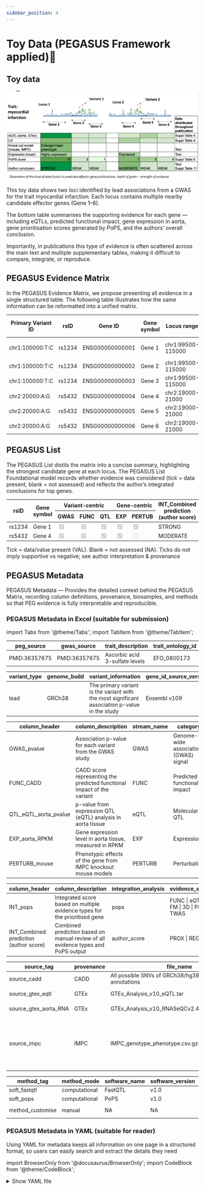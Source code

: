 ```yaml
---
sidebar_position: 4
---
```

# Toy Data (PEGASUS Framework applied)🎠 

## Toy data
![Toy Data](./img/toy-data.png)

This toy data shows two loci identified by lead associations from a GWAS for the trait myocardial infarction. Each locus contains multiple nearby candidate effector genes (Gene 1–6).

The bottom table summarises the supporting evidence for each gene — including eQTLs, predicted functional impact, gene expression in aorta, gene prioritisation scores generated by PoPS, and the authors’ overall conclusion.

Importantly, in publications this type of evidence is often scattered across the main text and multiple supplementary tables, making it difficult to compare, integrate, or reproduce.

## PEGASUS Evidence Matrix

In the PEGASUS Evidence Matrix, we propose presenting all evidence in a single structured table. The following table illustrates how the same information can be reformatted into a unified matrix.

<table class="peg-schema">
  <thead>
    <tr>
      <th class="center vc-group">Primary Variant ID</th>
      <th class="center vc-group">rsID</th>
      <th class="center gc-group">Gene ID</th>
      <th class="center gc-group">Gene symbol</th>
      <th class="center lo-group">Locus range</th>
      <th class="center lo-group">Locus ID</th>
      <th class="center vc-group">GWAS_pvalue</th>
      <th class="center vc-group">FUNC_CADD</th>
      <th class="center vc-group">QTL_eQTL_aorta_pvalue</th>
      <th class="center gc-group">EXP_aorta_RPKM</th>
      <th class="center gc-group">PERTURB_mouse</th>
      <th class="center int-group">INT_pops</th>
      <th class="center int-group">INT_Combined prediction (author score)</th>
    </tr>
  </thead>
  <tbody>
    <tr>
      <td>chr1:100000:T:C</td>
      <td>rs1234</td>
      <td>ENSG00000000001</td>
      <td>Gene 1</td>
      <td>chr1:99500-115000</td>
      <td>rs1234</td>
      <td>4.00E-09</td>
      <td>18.2</td>
      <td>7.00E-07</td>
      <td>8.7</td>
      <td>enlarged heart &#124; increased heart weight</td>
      <td>10</td>
      <td><b>STRONG</b></td>
    </tr>
    <tr>
      <td>chr1:100000:T:C</td>
      <td>rs1234</td>
      <td>ENSG00000000002</td>
      <td>Gene 2</td>
      <td>chr1:99500-115000</td>
      <td>rs1234</td>
      <td>4.00E-09</td>
      <td>3.45</td>
      <td>0.01</td>
      <td>NA</td>
      <td>NA</td>
      <td>3</td>
      <td>WEAK</td>
    </tr>
    <tr>
      <td>chr1:100000:T:C</td>
      <td>rs1234</td>
      <td>ENSG00000000003</td>
      <td>Gene 3</td>
      <td>chr1:99500-115000</td>
      <td>rs1234</td>
      <td>4.00E-09</td>
      <td>6.4</td>
      <td>0.05</td>
      <td>NA</td>
      <td>NA</td>
      <td>1</td>
      <td>WEAK</td>
    </tr>
    <tr>
      <td>chr2:20000:A:G</td>
      <td>rs5432</td>
      <td>ENSG00000000004</td>
      <td>Gene 4</td>
      <td>chr2:19000-21000</td>
      <td>rs5432</td>
      <td>3.00E-08</td>
      <td>15.62</td>
      <td>8.00E-05</td>
      <td>1.3</td>
      <td>NA</td>
      <td>7</td>
      <td>MODERATE</td>
    </tr>
    <tr>
      <td>chr2:20000:A:G</td>
      <td>rs5432</td>
      <td>ENSG00000000005</td>
      <td>Gene 5</td>
      <td>chr2:19000-21000</td>
      <td>rs5432</td>
      <td>3.00E-08</td>
      <td>2.13</td>
      <td>0.2</td>
      <td>NA</td>
      <td>NA</td>
      <td>5</td>
      <td>WEAK</td>
    </tr>
    <tr>
      <td>chr2:20000:A:G</td>
      <td>rs5432</td>
      <td>ENSG00000000006</td>
      <td>Gene 6</td>
      <td>chr2:19000-21000</td>
      <td>rs5432</td>
      <td>3.00E-08</td>
      <td>4.4</td>
      <td>0.05</td>
      <td>NA</td>
      <td>NA</td>
      <td>4</td>
      <td>WEAK</td>
    </tr>
  </tbody>
</table>


## PEGASUS List

The PEGASUS List distils the matrix into a concise summary, highlighting the strongest candidate gene at each locus. The PEGASUS List Foundational model records whether evidence was considered (tick = data present, blank = not assessed) and reflects the author’s integrated conclusions for top genes. 

<table class="peg-schema">
  <thead>
    <tr>
      <th rowspan="2">rsID</th>
      <th rowspan="2">Gene symbol</th>
      <th class="center vc-group" colspan="3">Variant-centric</th>
      <th class="center gc-group" colspan="2">Gene-centric</th>
      <th rowspan="2">INT_Combined prediction <br/> (author score)</th>
    </tr>
    <tr>
      <th class="center">GWAS</th>
      <th class="center">FUNC</th>
      <th class="center">QTL</th>
      <th class="center">EXP</th>
      <th class="center">PERTUB</th>
    </tr>
  </thead>
  <tbody>
    <tr>
      <td class="fmt">rs1234</td>
      <td>Gene 1</td>
      <td class="chk"><input type="checkbox" checked disabled aria-label="GWAS present" /></td>
      <td class="chk"><input type="checkbox" checked disabled aria-label="FUNC present" /></td>
      <td class="chk"><input type="checkbox" checked disabled aria-label="QTL present" /></td>
      <td class="chk"><input type="checkbox" checked disabled aria-label="EXP present" /></td>
      <td class="chk"><input type="checkbox" checked disabled aria-label="PERTUB present" /></td>
      <td class="fmt">STRONG</td>
    </tr>
    <tr>
      <td class="fmt">rs5432</td>
      <td>Gene 4</td>
      <td class="chk"><input type="checkbox" checked disabled aria-label="GWAS present" /></td>
      <td class="chk"><input type="checkbox" checked disabled aria-label="FUNC present" /></td>
      <td class="chk"><input type="checkbox" checked disabled aria-label="QTL present" /></td>
      <td class="chk"><input type="checkbox" checked disabled aria-label="EXP present" /></td>
      <td class="chk"><input type="checkbox" disabled aria-label="PERTUB present" /></td>
      <td class="fmt">	MODERATE</td>
    </tr>
  </tbody>
</table>
Tick = data/value present (VAL). Blank = not assessed (NA). Ticks do not imply supportive vs negative; see author interpretation & provenance




## PEGASUS Metadata

PEGASUS Metadata — Provides the detailed context behind the PEGASUS Matrix, recording column definitions, provenance, biosamples, and methods so that PEG evidence is fully interpretable and reproducible.

### PEGASUS Metadata in Excel (suitable for submission)
import Tabs from '@theme/Tabs';
import TabItem from '@theme/TabItem';

<Tabs groupid="data">
  <TabItem value="desc" label="📂 Dataset description" default>
    <table class="peg-schema">
      <thead>
        <tr>
          <th>peg_source</th>
          <th>gwas_source</th>
          <th>trait_description</th>
          <th>trait_ontology_id</th>
          <th>sample_description</th>
          <th>sample_size</th>
          <th>case_control_study</th>
          <th>sample_ancestry</th>
          <th>sample_ancestry_label</th>
        </tr>
      </thead>
      <tbody>
        <tr>
          <td class="ex">PMID:36357675</td>
          <td class="ex">PMID:36357675</td>
          <td class="ex">Ascorbic acid 3-sulfate levels</td>
          <td class="ex">EFO_0800173</td>
          <td class="ex">6,136 Finnish ancestry individuals</td>
          <td class="ex">6136</td>
          <td class="ex">False</td>
          <td class="ex">Finland</td>
          <td class="ex">European</td>
        </tr>
      </tbody>
    </table>
  </TabItem>

  <TabItem value="identifier" label="🧬 Genomic Identifier tab">
    <table class="peg-schema">
      <thead>
        <tr>
          <th>variant_type</th>
          <th>genome_build</th>
          <th>variant_information</th>
          <th>gene_id_source_version</th>
          <th>gene_symbol_source_version</th>
          <th>info</th>
          <th>locus_type</th>
          <th>locus_id</th>
          <th>locus_info</th>
        </tr>
      </thead>
      <tbody>
        <tr>
          <td>lead</td>
          <td>GRCh38</td>
          <td>The primary variant is the variant with the most significant association p-value in the study</td>
          <td>Ensembl v109</td>
          <td>HGNC 2025-07-30</td>
          <td>NA</td>
          <td>LD</td>
          <td>Lead SNP</td>
          <td>NA</td>
        </tr>
      </tbody>
    </table>
  </TabItem>
  
  <TabItem value="evidence" label="🔎 Evidence tab">
    <table class="peg-schema">
      <thead>
        <tr>
          <th>column_header</th>
          <th>column_description</th>
          <th>stream_name</th>
          <th>category</th>
          <th>category_abbreviation</th>
          <th>class</th>
          <th>source_tag</th>
          <th>method_tag</th>
          <th>threshold</th>
          <th>notes</th>
        </tr>
      </thead>
      <tbody>
        <tr>
          <td>GWAS_pvalue</td>
          <td>Association p-value for each variant from the GWAS study</td>
          <td>GWAS</td>
          <td>Genome-wide association (GWAS) signal</td>
          <td>GWAS</td>
          <td>variant-centric</td>
          <td>NA</td>
          <td>NA</td>
          <td>NA</td>
          <td>NA</td>
        </tr>
        <tr>
          <td>FUNC_CADD</td>
          <td>CADD score representing the predicted functional impact of the variant</td>
          <td>FUNC</td>
          <td>Predicted functional impact</td>
          <td>FUNC</td>
          <td>variant-centric</td>
          <td>source_cadd</td>
          <td>NA</td>
          <td>NA</td>
          <td>NA</td>
        </tr>
        <tr>
          <td>QTL_eQTL_aorta_pvalue</td>
          <td>p-value from expression QTL (eQTL) analysis in aorta tissue</td>
          <td>eQTL</td>
          <td>Molecular QTL</td>
          <td>QTL</td>
          <td>variant-centric</td>
          <td>source_gtex_aorta_qtl</td>
          <td>soft_fastqtl</td>
          <td>qvalue &lt; 0.05</td>
          <td>NA</td>
        </tr>
        <tr>
          <td>EXP_aorta_RPKM</td>
          <td>Gene expression level in aorta tissue, measured in RPKM</td>
          <td>EXP</td>
          <td>Expression</td>
          <td>EXP</td>
          <td>gene-centric</td>
          <td>source_gtex_aorta_rna</td>
          <td>NA</td>
          <td>NA</td>
          <td>NA</td>
        </tr>
        <tr>
          <td>PERTURB_mouse</td>
          <td>Phenotypic effects of the gene from IMPC knockout mouse models</td>
          <td>PERTURB</td>
          <td>Perturbation</td>
          <td>PERTURB</td>
          <td>gene-centric</td>
          <td>source_impc</td>
          <td>NA</td>
          <td>NA</td>
          <td>NA</td>
        </tr>
      </tbody>
    </table>
  </TabItem>

  <TabItem value="integration" label="🔗 Integration tab">
    <table class="peg-schema">
      <thead>
        <tr>
          <th>column_header</th>
          <th>column_description</th>
          <th>integration_analysis</th>
          <th>evidence_stream_name</th>
          <th>integrated_analysis_name</th>
          <th>method_tag</th>
          <th>threshold</th>
          <th>notes</th>
        </tr>
      </thead>
      <tbody>
        <tr>
          <td>INT_pops</td>
          <td>Integrated score based on multiple evidence types for the prioritised gene</td>
          <td>pops</td>
          <td>FUNC | eQTL | pQTL | FM | 3D | PHEWAS | TWAS</td>
          <td>NA</td>
          <td>soft_pops</td>
          <td>score &gt; 3</td>
          <td>NA</td>
        </tr>
        <tr>
          <td>INT_Combined prediction (author score)</td>
          <td>Combined prediction based on manual review of all evidence types and PoPS output</td>
          <td>author_score</td>
          <td>PROX | REG | LIT | PoPS</td>
          <td>pops</td>
          <td>method_customised</td>
          <td>NA</td>
          <td>NA</td>
        </tr>
      </tbody>
    </table>
  </TabItem>  
</Tabs>

<Tabs groupid="reference">
  <TabItem value="source" label="📚 Source tab">
    <div className="table-scroll-y">
    <table className="peg-schema">
      <thead>
        <tr>
          <th>source_tag</th>
          <th>provenance</th>
          <th>file_name</th>
          <th>version</th>
          <th>url</th>
          <th>accesstion</th>
          <th>doi</th>
          <th>tissue</th>
          <th>sample_origin</th>
          <th>cell_type</th>
          <th>cell_line</th>
          <th>disease</th>
          <th>life_stage</th>
          <th>treatment</th>
          <th>sex</th>
          <th>age</th>
          <th>species</th>
          <th>description</th>
        </tr>
      </thead>
      <tbody>
        <tr>
          <td>source_cadd</td>
          <td>CADD</td>
          <td class="break">All possible SNVs of GRCh38/hg38 incl. all annotations</td>
          <td>v1.7</td>
          <td><a href="https://kircherlab.bihealth.org/download/CADD/v1.7/GRCh38/whole_genome_SNVs.tsv.gz">link</a></td>
          <td>NA</td>
          <td>NA</td>
          <td>NA</td>
          <td>NA</td>
          <td>NA</td>
          <td>NA</td>
          <td>NA</td>
          <td>NA</td>
          <td>NA</td>
          <td>NA</td>
          <td>NA</td>
          <td>NA</td>
          <td>NA</td>
        </tr>
        <tr>
          <td>source_gtex_eqtl</td>
          <td>GTEx</td>
          <td class="break">GTEx_Analysis_v10_eQTL.tar</td>
          <td>v10</td>
          <td><a href="https://storage.googleapis.com/adult-gtex/bulk-qtl/v10/single-tissue-cis-qtl/GTEx_Analysis_v10_eQTL.tar">link</a></td>
          <td>NA</td>
          <td>NA</td>
          <td>aorta</td>
          <td>primary tissue</td>
          <td>NA</td>
          <td>NA</td>
          <td>healthy</td>
          <td>adult</td>
          <td>None</td>
          <td>mixed</td>
          <td>mixed</td>
          <td>Homo sapiens</td>
          <td>
             <details>
               <summary>Bulk aorta tissue</summary><p>Samples from healthy adult human donors in GTEx v10.  Used for eQTL discovery. Donors aged ~20–70 years, male and female.</p>
            </details>
          </td>
        </tr>
        <tr>
          <td>source_gtex_aorta_RNA</td>
          <td>GTEx</td>
          <td class="break">GTEx_Analysis_v10_RNASeQCv2.4.2_gene_tpm.gct.gz</td>
          <td>v10</td>
          <td><a href="https://storage.googleapis.com/adult-gtex/bulk-gex/v10/rna-seq/GTEx_Analysis_v10_RNASeQCv2.4.2_gene_tpm.gct.gz">link</a></td>
          <td>NA</td>
          <td>NA</td>
          <td>aorta</td>
          <td>primary tissue</td>
          <td>NA</td>
          <td>NA</td>
          <td>healthy</td>
          <td>adult</td>
          <td>None</td>
          <td>mixed</td>
          <td>mixed</td>
          <td>Homo sapiens</td>
          <td>
             <details>
               <summary>Bulk aorta tissue</summary><p>samples (GTEx v10) from healthy postmortem adult human donors in GTEx v10. Used for RNA expression profiling. Donors aged ~20–70 years, male and female. </p>
             </details>
          </td>
        </tr>
        <tr>
          <td>source_impc</td>
          <td>IMPC</td>
          <td class="break">IMPC_genotype_phenotype.csv.gz</td>
          <td>23</td>
          <td><a href="https://ftp.ebi.ac.uk/pub/databases/impc/all-data-releases/release-01.0/csv/">link</a></td>
          <td>NA</td>
          <td>NA</td>
          <td>multiple</td>
          <td>IMPC mouse knockout models</td>
          <td>NA</td>
          <td>NA</td>
          <td>NA</td>
          <td>mixed</td>
          <td>gene knockout</td>
          <td>mixed</td>
          <td>mixed</td>
          <td>Mus musculus</td>
          <td>Mice with single-gene knockouts generated by the IMPC project.</td>
        </tr>
      </tbody>
    </table>
    </div>
  </TabItem>

  <TabItem value="method" label="⚙️ Method tab">
    <table class="peg-schema">
      <thead>
        <tr>
          <th>method_tag</th>
          <th>method_mode</th>
          <th>software_name</th>
          <th>software_version</th>
          <th>software_url</th>
          <th>software_doi</th>
          <th>method_description</th>
        </tr>
      </thead>
      <tbody>
        <tr>
          <td>soft_fastqtl</td>
          <td>computational</td>
          <td>FastQTL</td>
          <td>v1.0</td>
          <td><a href="https://github.com/francois-a/fastqtl">link</a></td>
          <td>10.1093/BIOINFORMATICS/BTV722</td>
          <td>NA</td>
        </tr>
        <tr>
          <td>soft_pops</td>
          <td>computational</td>
          <td>PoPS</td>
          <td>v1.0</td>
          <td><a href="https://github.com/FinucaneLab/pops">link</a></td>
          <td>10.1038/s41588-023-01443-6</td>
          <td>NA</td>
        </tr>
        <tr>
          <td>method_customise</td>
          <td>manual</td>
          <td>NA</td>
          <td>NA</td>
          <td>NA</td>
          <td>NA</td>
          <td>
            <details>
               <summary>An integrated prediction</summary>
               <p>derived from expert review of all evidence types together with PoPS output. The strength of support for a gene is classified as <b>weak</b>, <b>medium</b>, or <b>strong</b> based on professional judgement:<br/>
               • <b>Weak</b> — variant-centric evidence does not support the gene.<br/>
               • <b>Medium</b> — variant-centric evidence supports the gene, but gene-centric evidence is lacking.<br/>
               • <b>Strong</b> — both variant-centric and gene-centric evidence show consistent positive support for the gene.</p>
            </details>
          </td>
        </tr>
      </tbody>
    </table>
  </TabItem>
</Tabs> 


### PEGASUS Metadata in YAML (suitable for reader)
Using YAML for metadata keeps all information on one page in a structured format, so users can easily search and extract the details they need

import BrowserOnly from '@docusaurus/BrowserOnly';
import CodeBlock from '@theme/CodeBlock';

<details>
  <summary>Show YAML file</summary>
  <BrowserOnly>
    {() => {
      const React = require('react');
      const useBaseUrl = require('@docusaurus/useBaseUrl').default;
      // 1) File must live at: <repo>/static/samples/peg_metadata.yaml
      //    It will be served at: <baseUrl>/samples/peg_metadata.yaml
      const url = useBaseUrl('/samples/peg_metadata.yaml');
      const [text, setText] = React.useState('Loading…');
      React.useEffect(() => {
        // 2) Cache-bust to avoid stale content during dev or Pages CDN
        const bust = url + (url.includes('?') ? '&' : '?') + 'v=' + Date.now();
        fetch(bust)
          .then((r) => (r.ok ? r.text() : Promise.reject(r.status)))
          .then(setText)
          .catch(() => setText('Failed to load YAML'));
      }, [url]);
      return (
        <>
          <p style={{margin: '0 0 6px 0'}}>
            Source:&nbsp;
            <a href={url} target="_blank" rel="noopener noreferrer">{url}</a>
          </p>
          <CodeBlock language="yaml" title="peg_metadata.yaml">
            {text}
          </CodeBlock>
        </>
      );
    }}
  </BrowserOnly>
</details>
